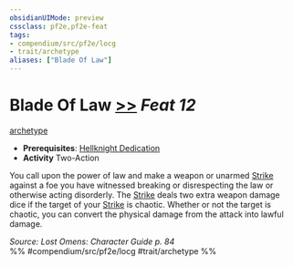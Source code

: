 ```yaml
---
obsidianUIMode: preview
cssclass: pf2e,pf2e-feat
tags:
- compendium/src/pf2e/locg
- trait/archetype
aliases: ["Blade Of Law"]
---
```

# Blade Of Law  [>>](rules/core-rulebook/chapter-9-playing-the-game.md#Actions "Two-Action") *Feat 12*  
[archetype](rules/traits/archetype.md)  

- **Prerequisites**: [Hellknight Dedication](compendium/feats/hellknight-dedication-locg.md)
- **Activity** Two-Action

You call upon the power of law and make a weapon or unarmed [Strike](rules/actions/strike.md) against a foe you have witnessed breaking or disrespecting the law or otherwise acting disorderly. The [Strike](rules/actions/strike.md) deals two extra weapon damage dice if the target of your [Strike](rules/actions/strike.md) is chaotic. Whether or not the target is chaotic, you can convert the physical damage from the attack into lawful damage.

*Source: Lost Omens: Character Guide p. 84*  
%% #compendium/src/pf2e/locg #trait/archetype %%